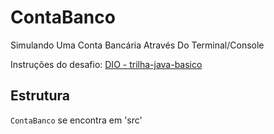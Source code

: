 # ContaBanco

Simulando Uma Conta Bancária Através Do Terminal/Console

Instruções do desafio:
[DIO - trilha-java-basico](https://github.com/digitalinnovationone/trilha-java-basico/blob/main/desafios/sintaxe/README.md)

## Estrutura

`ContaBanco` se encontra em 'src'
